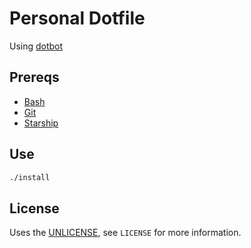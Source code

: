 # Personal Dotfile

Using [dotbot](https://github.com/anishathalye/dotbot)

## Prereqs
- [Bash](https://www.gnu.org/software/bash/)
- [Git](https://git-scm.com)
- [Starship](https://starship.rs/)

## Use
```sh
./install
```

## License
Uses the [UNLICENSE](https://unlicense.org), see `LICENSE` for more information.
